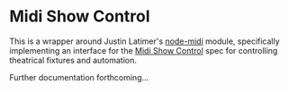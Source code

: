 # Midi Show Control

This is a wrapper around Justin Latimer's [node-midi][node-midi] module, specifically implementing an interface for the [Midi Show Control][msc] spec for controlling theatrical fixtures and automation.

Further documentation forthcoming...

[node-midi]: https://github.com/justinlatimer/node-midi
[msc]: http://oktopus.hu/uploaded/Tudastar/MIDI%20Show%20Control%20Specification.pdf
